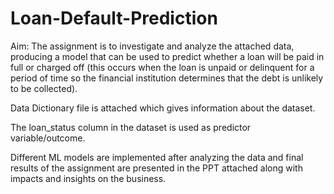 # Loan-Default-Prediction

Aim: The assignment is to investigate and analyze the attached data, producing a model that can be 
used to predict whether a loan will be paid in full or charged off (this occurs when the loan is 
unpaid or delinquent for a period of time so the financial institution determines that the debt is 
unlikely to be collected). 

Data Dictionary file is attached which gives information about the dataset.

The loan_status column in the dataset is used as predictor variable/outcome.

Different ML models are implemented after analyzing the data and final results of the assignment are presented in the PPT attached along with impacts and insights on the business.
